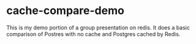 # cache-compare-demo
This is my demo portion of a group presentation on redis. 
It does a basic comparison of Postres with no cache and Postgres cached by Redis.

